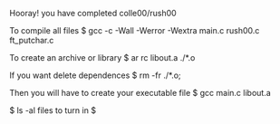 
Hooray! you have completed colle00/rush00

To compile all files 
$ gcc -c -Wall -Werror -Wextra main.c rush00.c ft_putchar.c


To create an archive or library 
$ ar rc libout.a ./*.o

If you want delete dependences
$ rm -fr ./*.o;

Then you will have to create your executable file
$ gcc main.c libout.a 

$ ls -al
files to turn in 
$
